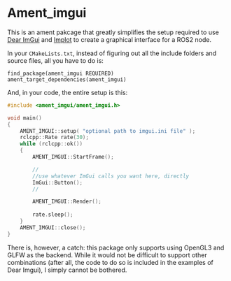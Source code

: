 # Ament_imgui

This is an ament pakcage that greatly simplifies the setup required to use [Dear ImGui](https://github.com/ocornut/imgui) and [Implot](https://github.com/epezent/implot) to create a graphical interface for a ROS2 node. 

In your `CMakeLists.txt`, instead of figuring out all the include folders and source files, all you have to do is:

```
find_package(ament_imgui REQUIRED)
ament_target_dependencies(ament_imgui)
```

And, in your code, the entire setup is this:

```c++
#include <ament_imgui/ament_imgui.h>

void main()
{
    AMENT_IMGUI::setup( "optional path to imgui.ini file" );
    rclcpp::Rate rate(30);
    while (rclcpp::ok())
    {
        AMENT_IMGUI::StartFrame();

        //
        //use whatever ImGui calls you want here, directly
        ImGui::Button();
        //

        AMENT_IMGUI::Render();
        
        rate.sleep();
    }
    AMENT_IMGUI::close();
}
```


There is, however, a catch: this package only supports using OpenGL3 and GLFW as the backend. While it would not be difficult to support other combinations (after all, the code to do so is included in the examples of Dear Imgui), I simply cannot be bothered.